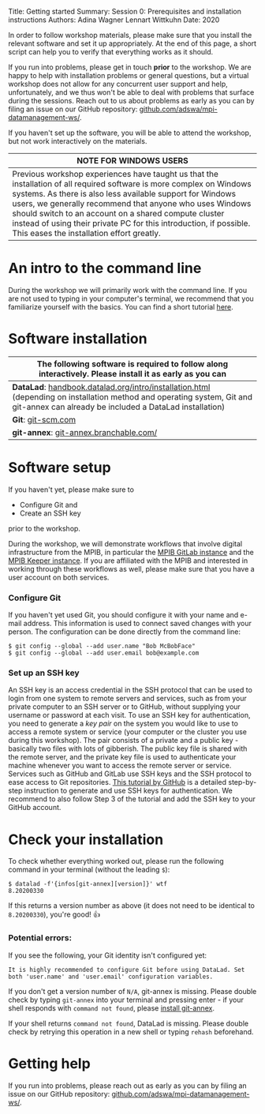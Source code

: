 Title:   Getting started
Summary: Session 0: Prerequisites and installation instructions
Authors: Adina Wagner
         Lennart Wittkuhn
Date:    2020

In order to follow workshop materials, please make sure that you install the relevant software and set it up appropriately.
At the end of this page, a short script can help you to verify that everything works as it should.

If you run into problems, please get in touch **prior** to the workshop.
We are happy to help with installation problems or general questions, but a virtual workshop does not allow for any concurrent user support and help, unfortunately, and we thus won't be able to deal with problems that surface during the sessions. Reach out to us about problems as early as you can by filing an issue on our GitHub repository: [github.com/adswa/mpi-datamanagement-ws/](https://github.com/adswa/mpi-datamanagement-ws/issues/new).

If you haven't set up the software, you will be able to attend the workshop, but not work interactively on the materials.

| **NOTE FOR WINDOWS USERS** |
|------------------------------------------------------------------|
| Previous workshop experiences have taught us that the installation of all required software is more complex on Windows systems. As there is also less available support for Windows users, we generally recommend that anyone who uses Windows should switch to an account on a shared compute cluster instead of using their private PC for this introduction, if possible. This eases the installation effort greatly.|

# An intro to the command line

During the workshop we will primarily work with the command line.
If you are not used to typing in your computer's terminal, we recommend that you familiarize yourself with the basics.
You can find a short tutorial [here](http://handbook.datalad.org/en/latest/intro/howto.html).

# Software installation

| **The following software is required to follow along interactively.** Please install it as early as you can |
|------------------------------------------------------------------|
| **DataLad**: [handbook.datalad.org/intro/installation.html](http://handbook.datalad.org/en/latest/intro/installation.html) (depending on installation method and operating system, Git and git-annex can already be included a DataLad installation)|
| **Git**: [git-scm.com](https://git-scm.com/)     |
| **git-annex**: [git-annex.branchable.com/](https://git-annex.branchable.com/) |


# Software setup

If you haven't yet, please make sure to

- Configure Git and
- Create an SSH key

prior to the workshop.

During the workshop, we will demonstrate workflows that involve digital
infrastructure from the MPIB, in particular the [MPIB GitLab instance](https://git.mpib-berlin.mpg.de/) and the [MPIB Keeper instance](https://keeper.mpdl.mpg.de).
If you are affiliated with the MPIB and interested in working through these workflows as well, please make sure that you have a user account on both services.

### Configure Git

If you haven't yet used Git, you should configure it with your name and e-mail address.
This information is used to connect saved changes with your person.
The configuration can be done directly from the command line:

```
$ git config --global --add user.name "Bob McBobFace"
$ git config --global --add user.email bob@example.com
```

### Set up an SSH key
An SSH key is an access credential in the SSH protocol that can be used to login from one system to remote servers and services, such as from your private computer to an SSH server or to GitHub, without supplying your username or password at each visit.
To use an SSH key for authentication, you need to generate a *key pair* on the system you would like to use to access a remote system or service (your computer or the cluster you use during this workshop).
The pair consists of a private and a public key - basically two files with lots of gibberish.
The public key file is shared with the remote server, and the private key file is used to authenticate your machine whenever you want to access the remote server or service.
Services such as GitHub and GitLab use SSH keys and the SSH protocol to ease access to Git repositories.
[This tutorial by GitHub](https://help.github.com/en/github/authenticating-to-github/generating-a-new-ssh-key-and-adding-it-to-the-ssh-agent) is a detailed step-by-step instruction to generate and use SSH keys for authentication.
We recommend to also follow Step 3 of the tutorial and add the SSH key to your GitHub account.

# Check your installation

To check whether everything worked out, please run the following command in your terminal (without the leading ``$``):

```
$ datalad -f'{infos[git-annex][version]}' wtf
8.20200330
```

If this returns a version number as above (it does not need to be identical to ``8.20200330``), you're good! 👍

### Potential errors:

If you see the following, your Git identity isn't configured yet:

```
It is highly recommended to configure Git before using DataLad. Set both 'user.name' and 'user.email' configuration variables.
```

If you don't get a version number of `N/A`, git-annex is missing. Please double check by typing ``git-annex`` into your terminal and pressing enter - if your shell responds with ``command not found``, please [install git-annex](https://git-annex.branchable.com/install/).

If your shell returns ``command not found``, DataLad is missing. Please double check by retrying this operation in a new shell or typing ``rehash`` beforehand.

# Getting help

If you run into problems, please reach out as early as you can by filing an issue on our GitHub repository: [github.com/adswa/mpi-datamanagement-ws/](https://github.com/adswa/mpi-datamanagement-ws/issues/new).
